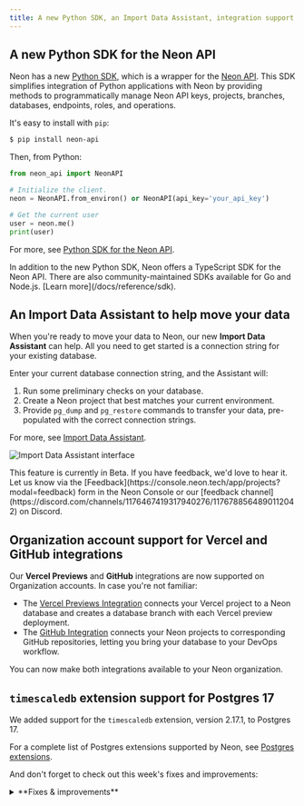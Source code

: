 ```yaml
---
title: A new Python SDK, an Import Data Assistant, integration support for Org accounts, and more
---
```


## A new Python SDK for the Neon API

Neon has a new [Python SDK](https://pypi.org/project/neon-api/), which is a wrapper for the [Neon API](https://api-docs.neon.tech/reference/getting-started-with-neon-api). This SDK simplifies integration of Python applications with Neon by providing methods to programmatically manage Neon API keys, projects, branches, databases, endpoints, roles, and operations.

It's easy to install with `pip`:

```bash
$ pip install neon-api
```

Then, from Python:

```python
from neon_api import NeonAPI

# Initialize the client.
neon = NeonAPI.from_environ() or NeonAPI(api_key='your_api_key')

# Get the current user
user = neon.me()
print(user)
```

For more, see [Python SDK for the Neon API](/docs/reference/python-sdk).

<Admonition type="tip" title="Did you know?">
In addition to the new Python SDK, Neon offers a TypeScript SDK for the Neon API. There are also community-maintained SDKs available for Go and Node.js. [Learn more](/docs/reference/sdk).
</Admonition>

## An Import Data Assistant to help move your data

When you're ready to move your data to Neon, our new **Import Data Assistant** can help. All you need to get started is a connection string for your existing database.

Enter your current database connection string, and the Assistant will:

1. Run some preliminary checks on your database.
1. Create a Neon project that best matches your current environment.
1. Provide `pg_dump` and `pg_restore` commands to transfer your data, pre-populated with the correct connection strings.

For more, see [Import Data Assistant](/docs/import/import-data-assistant).

![Import Data Assistant interface](/docs/relnotes/migration_assistant.png)

<Admonition type="note">
This feature is currently in Beta. If you have feedback, we'd love to hear it. Let us know via the [Feedback](https://console.neon.tech/app/projects?modal=feedback) form in the Neon Console or our [feedback channel](https://discord.com/channels/1176467419317940276/1176788564890112042) on Discord.
</Admonition>

## Organization account support for Vercel and GitHub integrations

Our **Vercel Previews** and **GitHub** integrations are now supported on Organization accounts. In case you're not familiar:

- The [Vercel Previews Integration](/docs/guides/vercel-previews-integration) connects your Vercel project to a Neon database and creates a database branch with each Vercel preview deployment.
- The [GitHub Integration](/docs/guides/neon-github-integration) connects your Neon projects to corresponding GitHub repositories, letting you bring your database to your DevOps workflow.

You can now make both integrations available to your Neon organization.

## `timescaledb` extension support for Postgres 17

We added support for the `timescaledb` extension, version 2.17.1, to Postgres 17.

For a complete list of Postgres extensions supported by Neon, see [Postgres extensions](/docs/extensions/pg-extensions).

And don't forget to check out this week's fixes and improvements:

<details>

<summary>**Fixes & improvements**</summary>

- **IP Allow**

  We addressed an issue for IP Allow users connecting over VPN where an **Access Denied** modal appeared repeatedly on the **SQL Editor** and **Tables** pages in the Neon Console. To prevent this, we added a "Do not ask again" checkbox to allow users to silence the modal.

- **Neon API updates**

  We added two new endpoints for managing Neon [Organizations](/docs/manage/organizations) members:

  - [Update the role for an organization member](https://api-docs.neon.tech/reference/updateorganizationmember)
  - [Remove member from the organization](https://api-docs.neon.tech/reference/removeorganizationmember)

- **Time Travel Assist**

  Ephemeral compute suspend timeouts for [Time Travel Assist](/docs/guides/time-travel-assist) have been increased from 10 to 30 seconds. Time Travel Assist enables querying any point in your history using temporary branches and computes, which are automatically cleaned up after use. After 30 seconds of inactivity, the branch is deleted, and the endpoint is removed.

</details>
